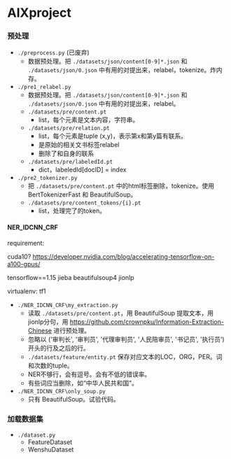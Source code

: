 # AIXproject

### 预处理

- `./preprocess.py` (已废弃)
  - 数据预处理。把 `./datasets/json/content[0-9]*.json` 和 `./datasets/json/0.json` 中有用的对提出来，relabel，tokenize。炸内存。
- `./pre1_relabel.py`
  - 数据预处理。把 `./datasets/json/content[0-9]*.json` 和 `./datasets/json/0.json` 中有用的对提出来，relabel。
  - `./datasets/pre/content.pt`
    - list，每个元素是文本内容，字符串。
  - `./datasets/pre/relation.pt`
    - list，每个元素是tuple (x,y)，表示第x和第y篇有联系。
    - 是原始的相关文书标签relabel
    - 删除了和自身的联系
  - `./datasets/pre/labeledId.pt`
    - dict，labeledId[docID] = index
- `./pre2_tokenizer.py`
  - 把 `./datasets/pre/content.pt` 中的html标签删除，tokenize。使用 BertTokenizerFast 和 BeautifulSoup。
  - `./datasets/pre/content_tokens/{i}.pt`
    - list，处理完了的token。


#### NER_IDCNN_CRF

requirement:

cuda10? https://developer.nvidia.com/blog/accelerating-tensorflow-on-a100-gpus/

tensorflow==1.15 jieba beautifulsoup4 jionlp

virtualenv: tf1

- `./NER_IDCNN_CRF\my_extraction.py`
  - 读取 `./datasets/pre/content.pt`，用 BeautifulSoup 提取文本，用jionlp分句，用 https://github.com/crownpku/Information-Extraction-Chinese 进行预处理。
  - 忽略以 ('审判长', '审判员', '代理审判员', '人民陪审员', '书记员', '执行员') 开头的行及之后的行。
  - `./datasets/feature/entity.pt` 保存对应文本的LOC，ORG，PER。词和次数的tuple。
  - NER不够行，会有逗号。会有不低的错误率。
  - 有些词应当删除，如“中华人民共和国”。
- `./NER_IDCNN_CRF\only_soup.py`
  - 只有 BeautifulSoup。试验代码。



### 加载数据集

- `./dataset.py`
  - FeatureDataset
  - WenshuDataset
